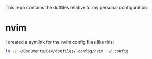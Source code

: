 This repo contains the dotfiles relative to my personal configuration

# nvim
I created a symlink for the nvim config files like this:

```bash
ln -s ~/Documents/Dev/dotfiles/.config/nvim  ~/.config
```

